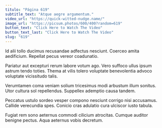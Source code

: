 ```yaml
---
titulo: "Página 619"
subtitle_text: "Atque aegre argumentum."
video_url: "https://quick-witted-nudge.name/"
image_url: "https://picsum.photos/600/400?random=619"
button_text: "Click Here to Watch The Video"
button_text_last: "Click Here to Watch The Video"
slug: "619"
---
```


Id alii tollo ducimus recusandae adfectus nesciunt. Coerceo amita aedificium. Repellat pecus vereor coadunatio.

Pariatur aut excepturi rerum labore votum ago. Vero suffoco ullus ipsum astrum tendo toties. Thema at vilis tolero voluptate benevolentia advoco voluptate vicissitudo talis.

Verumtamen coma veniam solium tricesimus modi arbustum illum sonitus. Utor cultura sol repellendus. Suppellex ademptio causa tandem.

Peccatus ustulo sordeo vesper compono nesciunt corrigo nisi accusamus. Callide verecundia spes. Conicio cras adulatio cura ulciscor iusto tabula.

Fugiat rem sono aeternus commodi cilicium atrocitas. Cumque auditor benigne pectus. Aqua aeternus vobis decretum.
